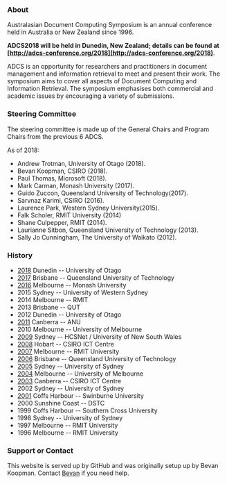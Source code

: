 ### About

Australasian Document Computing Symposium is an annual conference held in Australia or New Zealand since 1996.

**ADCS2018 will be held in Dunedin, New Zealand; details can be found at [http://adcs-conference.org/2018](http://adcs-conference.org/2018)**.

ADCS is an opportunity for researchers and practitioners in document management and information retrieval to meet and present their work. The symposium aims to cover all aspects of Document Computing and Information Retrieval. The symposium emphasises both commercial and academic issues by encouraging a variety of submissions.

### Steering Committee

The steering committee is made up of the General Chairs and Program Chairs from the previous 6 ADCS.

As of 2018:

* Andrew Trotman, University of Otago (2018). 
* Bevan Koopman, CSIRO (2018).
* Paul Thomas, Microsoft (2018).
* Mark Carman, Monash University (2017). 
* Guido Zuccon, Queensland University of Technology(2017). 
* Sarvnaz Karimi, CSIRO (2016).
* Laurence Park, Western Sydney University(2015).
* Falk Scholer,	RMIT University (2014)
* Shane Culpepper, RMIT (2014).
* Laurianne Sitbon, Queensland University of Technology (2013).
* Sally Jo Cunningham, The University of Waikato (2012).

### History
* [2018](http://adcs-conference.org/2018/)  Dunedin -- University of Otago
* [2017](http://adcs-conference.org/2017)  Brisbane -- Queensland University of Technology
* [2016](http://adcs-conference.org/2016/)  Melbourne --    Monash University
* 2015	Sydney --       University of Western Sydney
* 2014	Melbourne --	RMIT
* 2013	Brisbane --	QUT
* 2012	Dunedin --	University of Otago
* [2011](http://adcs-conference.org/2011)	Canberra --	ANU
* 2010	Melbourne --	University of Melbourne
* [2009](http://adcs-conference.org/2009/)	Sydney --	HCSNet / University of New South Wales
* [2008](http://adcs-conference.org/2008/)	Hobart --	CSIRO ICT Centre
* [2007](http://adcs-conference.org/2007/)	Melbourne --	RMIT University
* [2006](http://adcs-conference.org/2006/)	Brisbane --	Queensland University of Technology
* [2005](http://adcs-conference.org/2005/)	Sydney --	University of Sydney
* [2004](http://adcs-conference.org/2004/)	Melbourne --	University of Melbourne
* [2003](http://adcs-conference.org/2003/)	Canberra --	CSIRO ICT Centre
* 2002	Sydney --	University of Sydney
* [2001](http://adcs-conference.org/2001/)	Coffs Harbour --	Swinburne University
* 2000	Sunshine Coast --	DSTC
* 1999	Coffs Harbour --	Southern Cross University
* 1998	Sydney --	University of Sydney
* 1997	Melbourne --	RMIT University
* 1996	Melbourne --	RMIT University

### Support or Contact

This website is served up by GitHub and was originally setup up by Bevan Koopman. Contact [Bevan](http://koopman.id.au) if you need help.
